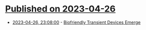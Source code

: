 # [Published on 2023-04-26](index.md)

* [2023-04-26, 23:08:00](https://soylentnews.org/article.pl?sid=23/04/26/0151208&from=rss) - [Biofriendly Transient Devices Emerge](https://soylentnews.org/article.pl?sid=23/04/26/0151208&from=rss)
